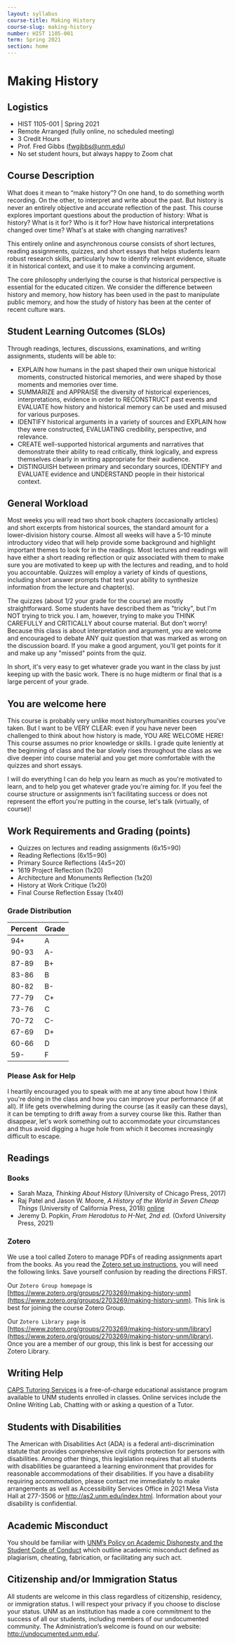 ```yaml
---
layout: syllabus
course-title: Making History
course-slug: making-history
number: HIST 1105-001
term: Spring 2021
section: home
---
```


# Making History

## Logistics
- HIST 1105-001 | Spring 2021
- Remote Arranged (fully online, no scheduled meeting)
- 3 Credit Hours
- Prof. Fred Gibbs \([fwgibbs@unm.edu](mailto:fwgibbs@unm.edu)\)
- No set student hours, but always happy to Zoom chat

## Course Description
What does it mean to “make history”? On one hand, to do something worth recording. On the other, to interpret and write about the past. But history is never an entirely objective and accurate reflection of the past. This course explores important questions about the production of history: What is history? What is it for? Who is it for? How have historical interpretations changed over time? What's at stake with changing narratives?

This entirely online and asynchronous course consists of short lectures, reading assignments, quizzes, and short essays that helps students learn robust research skills, particularly how to identify relevant evidence, situate it in historical context, and use it to make a convincing argument.

The core philosophy underlying the course is that historical perspective is essential for the educated citizen. We consider the difference between history and memory, how history has been used in the past to manipulate public memory, and how the study of history has been at the center of recent culture wars.


## Student Learning Outcomes (SLOs)
Through readings, lectures, discussions, examinations, and writing assignments, students will be able to:

*  EXPLAIN how humans in the past shaped their own unique historical moments, constructed historical memories, and were shaped by those moments and memories over time.
* SUMMARIZE and APPRAISE the diversity of historical experiences, interpretations, evidence in order to RECONSTRUCT past events and EVALUATE how history and historical memory can be used and misused for various purposes.
* IDENTIFY historical arguments in a variety of sources and EXPLAIN how they were constructed, EVALUATING credibility, perspective, and relevance.
* CREATE well-supported historical arguments and narratives that demonstrate their ability to read critically, think logically, and express themselves clearly in writing appropriate for their audience.
* DISTINGUISH between primary and secondary sources, IDENTIFY and EVALUATE evidence and UNDERSTAND people in their historical context.


## General Workload
Most weeks you will read two short book chapters (occasionally articles) and short excerpts from historical sources, the standard amount for a lower-division history course. Almost all weeks will have a 5-10 minute introductory video that will help provide some background and highlight important themes to look for in the readings. Most lectures and readings will have either a short reading reflection or quiz associated with them to make sure you are motivated to keep up with the lectures and reading, and to hold you accountable. Quizzes will employ a variety of kinds of questions, including short answer prompts that test your ability to synthesize information from the lecture and chapter(s).

The quizzes (about 1/2 your grade for the course) are mostly straightforward. Some students have described them as "tricky", but I'm NOT trying to trick you. I am, however, trying to make you THINK CAREFULLY and CRITICALLY about course material. But don't worry! Because this class is about interpretation and argument, you are welcome and encouraged to debate ANY quiz question that was marked as wrong on the discussion board. If you make a good argument, you'll get points for it and make up any "missed" points from the quiz.

In short, it's very easy to get whatever grade you want in the class by just keeping up with the basic work. There is no huge midterm or final that is a large percent of your grade.


## You are welcome here
This course is probably very unlike most history/humanities courses you've taken. But I want to be VERY CLEAR: even if you have never been challenged to think about how history is made, YOU ARE WELCOME HERE! This course assumes no prior knowledge or skills. I grade quite leniently at the beginning of class and the bar slowly rises throughout the class as we dive deeper into course material and you get more comfortable with the quizzes and short essays.

I will do everything I can do help you learn as much as you're motivated to learn, and to help you get whatever grade you're aiming for. If you feel the course structure or assignments isn't facilitating success or does not represent the effort you're putting in the course, let's talk (virtually, of course)!


## Work Requirements and Grading (points)
- Quizzes on lectures and reading assignments (6x15=90)
- Reading Reflections (6x15=90)
- Primary Source Reflections (4x5=20)
- 1619 Project Reflection (1x20)
- Architecture and Monuments Reflection (1x20)
- History at Work Critique (1x20)
- Final Course Reflection Essay (1x40)



### Grade Distribution

Percent | Grade
--- | ---
94+ | A
90-93 | A-
87-89 | B+
83-86 | B
80-82 | B-
77-79 | C+
73-76 | C
70-72 | C-
67-69 | D+
60-66 | D
59- | F


### Please Ask for Help
I heartily encouraged you to speak with me at any time about how I think you're doing in the class and how you can improve your performance (if at all). If life gets overwhelming during the course (as it easily can these days), it can be tempting to drift away from a survey course like this. Rather than disappear, let's work something out to accommodate your circumstances and thus avoid digging a huge hole from which it becomes increasingly difficult to escape.

## Readings

### Books
- Sarah Maza, _Thinking About History_ (University of Chicago Press, 2017)
- Raj Patel and Jason W. Moore, _A History of the World in Seven Cheap Things_ (University of California Press, 2018) [online](https://ebookcentral.proquest.com/lib/unm/detail.action?docID=4820021)
- Jeremy D. Popkin, _From Herodotus to H-Net, 2nd ed._ (Oxford University Press, 2021)

### Zotero
We use a tool called Zotero to manage PDFs of reading assignments apart from the books. As you read the [Zotero set up instructions](/courses/etc/zotero), you will need the following links. Save yourself confusion by reading the directions FIRST.

Our `Zotero Group homepage` is [https://www.zotero.org/groups/2703269/making-history-unm](https://www.zotero.org/groups/2703269/making-history-unm). This link is best for joining the course Zotero Group.

Our `Zotero Library page` is [https://www.zotero.org/groups/2703269/making-history-unm/library](https://www.zotero.org/groups/2703269/making-history-unm/library). Once you are a member of our group, this link is best for accessing our Zotero Library.


## Writing Help
[CAPS Tutoring Services](http://caps.unm.edu/programs/online-tutoring/) is a free-of-charge educational assistance program available to UNM students enrolled in classes. Online services include the Online Writing Lab, Chatting with or asking a question of a Tutor.

## Students with Disabilities
The American with Disabilities Act (ADA) is a federal anti-discrimination statute that provides comprehensive civil rights protection for persons with disabilities. Among other things, this legislation requires that all students with disabilities be guaranteed a learning environment that provides for reasonable accommodations of their disabilities. If you have a disability requiring accommodation, please contact me immediately to make arrangements as well as Accessibility Services Office in 2021 Mesa Vista Hall at 277-3506 or http://as2.unm.edu/index.html. Information about your disability is confidential.

## Academic Misconduct
You should be familiar with [UNM’s Policy on Academic Dishonesty and the Student Code of Conduct](http://pathfinder.unm.edu/policies.htm#studentcode) which outline academic misconduct defined as plagiarism, cheating, fabrication, or facilitating any such act.

## Citizenship and/or Immigration Status
All students are welcome in this class regardless of citizenship, residency, or immigration status.  I will respect your privacy if you choose to disclose your status. UNM as an institution has made a core commitment to the success of all our students, including members of our undocumented community.  The Administration’s welcome is found on our website: http://undocumented.unm.edu/.
